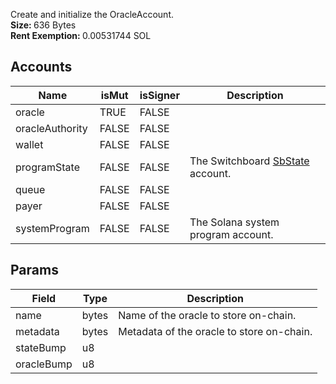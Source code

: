 Create and initialize the OracleAccount.<br /><b>Size: </b>636 Bytes<br /><b>Rent Exemption: </b>0.00531744 SOL

## Accounts
|Name|isMut|isSigner|Description|
|--|--|--|--|
| oracle | TRUE | FALSE |  | 
| oracleAuthority | FALSE | FALSE |  | 
| wallet | FALSE | FALSE |  | 
| programState | FALSE | FALSE | The Switchboard [SbState](/api/idl/accounts/SbState) account. | 
| queue | FALSE | FALSE |  | 
| payer | FALSE | FALSE |  | 
| systemProgram | FALSE | FALSE | The Solana system program account. | 
## Params
|Field|Type|Description|
|--|--|--|
| name |  bytes | Name of the oracle to store on-chain. |
| metadata |  bytes | Metadata of the oracle to store on-chain. |
| stateBump |  u8 |  |
| oracleBump |  u8 |  |
